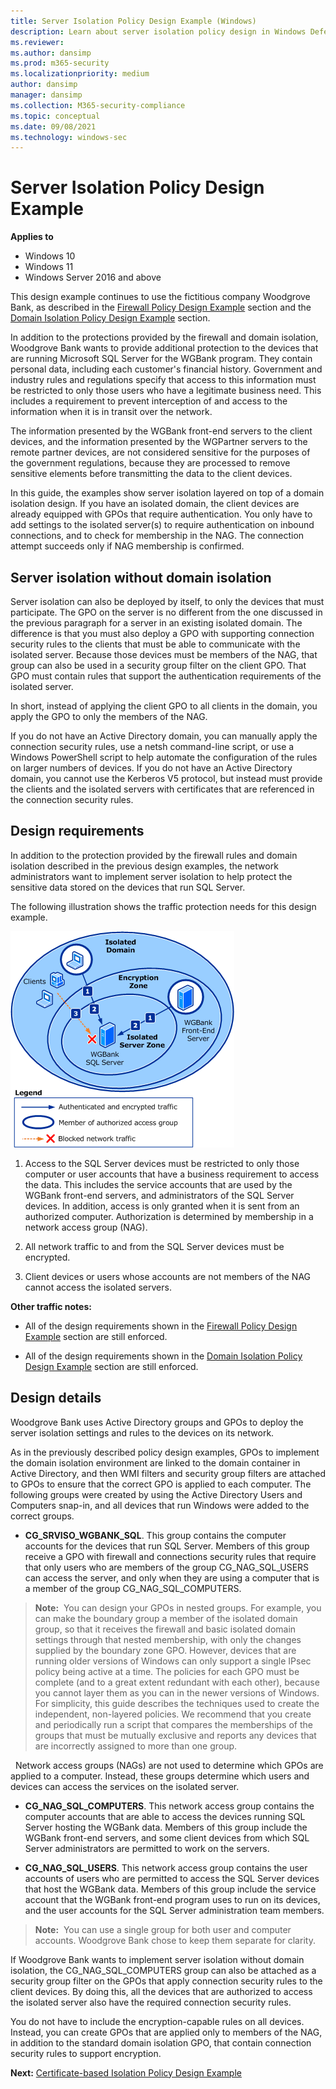```yaml
---
title: Server Isolation Policy Design Example (Windows)
description: Learn about server isolation policy design in Windows Defender Firewall with Advanced Security by referring to this example of a fictitious company.
ms.reviewer: 
ms.author: dansimp
ms.prod: m365-security
ms.localizationpriority: medium
author: dansimp
manager: dansimp
ms.collection: M365-security-compliance
ms.topic: conceptual
ms.date: 09/08/2021
ms.technology: windows-sec
---
```


# Server Isolation Policy Design Example

**Applies to**
-   Windows 10
-   Windows 11
-   Windows Server 2016 and above

This design example continues to use the fictitious company Woodgrove Bank, as described in the [Firewall Policy Design Example](firewall-policy-design-example.md) section and the [Domain Isolation Policy Design Example](domain-isolation-policy-design-example.md) section.

In addition to the protections provided by the firewall and domain isolation, Woodgrove Bank wants to provide additional protection to the devices that are running Microsoft SQL Server for the WGBank program. They contain personal data, including each customer's financial history. Government and industry rules and regulations specify that access to this information must be restricted to only those users who have a legitimate business need. This includes a requirement to prevent interception of and access to the information when it is in transit over the network.

The information presented by the WGBank front-end servers to the client devices, and the information presented by the WGPartner servers to the remote partner devices, are not considered sensitive for the purposes of the government regulations, because they are processed to remove sensitive elements before transmitting the data to the client devices.

In this guide, the examples show server isolation layered on top of a domain isolation design. If you have an isolated domain, the client devices are already equipped with GPOs that require authentication. You only have to add settings to the isolated server(s) to require authentication on inbound connections, and to check for membership in the NAG. The connection attempt succeeds only if NAG membership is confirmed.

## Server isolation without domain isolation

Server isolation can also be deployed by itself, to only the devices that must participate. The GPO on the server is no different from the one discussed in the previous paragraph for a server in an existing isolated domain. The difference is that you must also deploy a GPO with supporting connection security rules to the clients that must be able to communicate with the isolated server. Because those devices must be members of the NAG, that group can also be used in a security group filter on the client GPO. That GPO must contain rules that support the authentication requirements of the isolated server.

In short, instead of applying the client GPO to all clients in the domain, you apply the GPO to only the members of the NAG.

If you do not have an Active Directory domain, you can manually apply the connection security rules, use a netsh command-line script, or use a Windows PowerShell script to help automate the configuration of the rules on larger numbers of devices. If you do not have an Active Directory domain, you cannot use the Kerberos V5 protocol, but instead must provide the clients and the isolated servers with certificates that are referenced in the connection security rules.

## Design requirements

In addition to the protection provided by the firewall rules and domain isolation described in the previous design examples, the network administrators want to implement server isolation to help protect the sensitive data stored on the devices that run SQL Server.

The following illustration shows the traffic protection needs for this design example.

![isolated server example.](images/wfas-design3example1.gif)

1.  Access to the SQL Server devices must be restricted to only those computer or user accounts that have a business requirement to access the data. This includes the service accounts that are used by the WGBank front-end servers, and administrators of the SQL Server devices. In addition, access is only granted when it is sent from an authorized computer. Authorization is determined by membership in a network access group (NAG).

2.  All network traffic to and from the SQL Server devices must be encrypted.

3.  Client devices or users whose accounts are not members of the NAG cannot access the isolated servers.

**Other traffic notes:**

-   All of the design requirements shown in the [Firewall Policy Design Example](firewall-policy-design-example.md) section are still enforced.

-   All of the design requirements shown in the [Domain Isolation Policy Design Example](domain-isolation-policy-design-example.md) section are still enforced.

## Design details

Woodgrove Bank uses Active Directory groups and GPOs to deploy the server isolation settings and rules to the devices on its network.

As in the previously described policy design examples, GPOs to implement the domain isolation environment are linked to the domain container in Active Directory, and then WMI filters and security group filters are attached to GPOs to ensure that the correct GPO is applied to each computer. The following groups were created by using the Active Directory Users and Computers snap-in, and all devices that run Windows were added to the correct groups.

-   **CG\_SRVISO\_WGBANK\_SQL**. This group contains the computer accounts for the devices that run SQL Server. Members of this group receive a GPO with firewall and connections security rules that require that only users who are members of the group CG\_NAG\_SQL\_USERS can access the server, and only when they are using a computer that is a member of the group CG\_NAG\_SQL\_COMPUTERS.

>**Note:**  You can design your GPOs in nested groups. For example, you can make the boundary group a member of the isolated domain group, so that it receives the firewall and basic isolated domain settings through that nested membership, with only the changes supplied by the boundary zone GPO. However, devices that are running older versions of Windows can only support a single IPsec policy being active at a time. The policies for each GPO must be complete (and to a great extent redundant with each other), because you cannot layer them as you can in the newer versions of Windows. For simplicity, this guide describes the techniques used to create the independent, non-layered policies. We recommend that you create and periodically run a script that compares the memberships of the groups that must be mutually exclusive and reports any devices that are incorrectly assigned to more than one group.

 
Network access groups (NAGs) are not used to determine which GPOs are applied to a computer. Instead, these groups determine which users and devices can access the services on the isolated server.

-   **CG\_NAG\_SQL\_COMPUTERS**. This network access group contains the computer accounts that are able to access the devices running SQL Server hosting the WGBank data. Members of this group include the WGBank front-end servers, and some client devices from which SQL Server administrators are permitted to work on the servers.

-   **CG\_NAG\_SQL\_USERS**. This network access group contains the user accounts of users who are permitted to access the SQL Server devices that host the WGBank data. Members of this group include the service account that the WGBank front-end program uses to run on its devices, and the user accounts for the SQL Server administration team members.

>**Note:**  You can use a single group for both user and computer accounts. Woodgrove Bank chose to keep them separate for clarity.

If Woodgrove Bank wants to implement server isolation without domain isolation, the CG\_NAG\_SQL\_COMPUTERS group can also be attached as a security group filter on the GPOs that apply connection security rules to the client devices. By doing this, all the devices that are authorized to access the isolated server also have the required connection security rules.

You do not have to include the encryption-capable rules on all devices. Instead, you can create GPOs that are applied only to members of the NAG, in addition to the standard domain isolation GPO, that contain connection security rules to support encryption.

**Next:** [Certificate-based Isolation Policy Design Example](certificate-based-isolation-policy-design-example.md)
